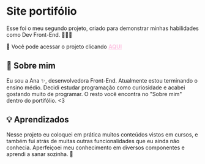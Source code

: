 
# Site portifólio

Esse foi o meu segundo projeto, criado para demonstrar minhas habilidades como Dev Front-End. 👩‍💻🧠

📌  Você pode acessar o projeto clicando <a style="color:rgba(255, 0, 140, 0.24); font-weight: bolder;" href= "https://anarodrigues.vercel.app/"> AQUI </a>

## 🚀 Sobre mim
Eu sou a Ana ✨​, desenvolvedora Front-End. Atualmente estou terminando o ensino médio. Decidi estudar programação como curiosidade e acabei gostando muito de programar. O resto você encontra no "Sobre mim" dentro do portifólio. <3


## 💡 Aprendizados

Nesse projeto eu coloquei em prática muitos conteúdos vistos em cursos, e também fui atrás de muitas outras funcionalidades que eu ainda não conhecia. Aperfeiçoei meu conhecimento em diversos componentes e aprendi a sanar sozinha. 👸

